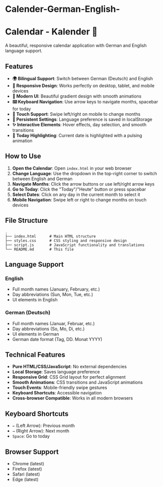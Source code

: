 # Calender-German-English-
# Calendar - Kalender 📅

A beautiful, responsive calendar application with German and English language support.

## Features

- **🌍 Bilingual Support**: Switch between German (Deutsch) and English
- **📱 Responsive Design**: Works perfectly on desktop, tablet, and mobile devices
- **🎨 Modern UI**: Beautiful gradient design with smooth animations
- **⌨️ Keyboard Navigation**: Use arrow keys to navigate months, spacebar for today
- **📱 Touch Support**: Swipe left/right on mobile to change months
- **💾 Persistent Settings**: Language preference is saved in localStorage
- **✨ Interactive Elements**: Hover effects, day selection, and smooth transitions
- **📍 Today Highlighting**: Current date is highlighted with a pulsing animation

## How to Use

1. **Open the Calendar**: Open `index.html` in your web browser
2. **Change Language**: Use the dropdown in the top-right corner to switch between English and German
3. **Navigate Months**: Click the arrow buttons or use left/right arrow keys
4. **Go to Today**: Click the "Today"/"Heute" button or press spacebar
5. **Select Dates**: Click on any day in the current month to select it
6. **Mobile Navigation**: Swipe left or right to change months on touch devices

## File Structure

```
.
├── index.html      # Main HTML structure
├── styles.css      # CSS styling and responsive design
├── script.js       # JavaScript functionality and translations
└── README.md       # This file
```

## Language Support

### English
- Full month names (January, February, etc.)
- Day abbreviations (Sun, Mon, Tue, etc.)
- UI elements in English

### German (Deutsch)
- Full month names (Januar, Februar, etc.)
- Day abbreviations (So, Mo, Di, etc.)
- UI elements in German
- German date format (Tag, DD. Monat YYYY)

## Technical Features

- **Pure HTML/CSS/JavaScript**: No external dependencies
- **Local Storage**: Saves language preference
- **Responsive Grid**: CSS Grid layout for perfect alignment
- **Smooth Animations**: CSS transitions and JavaScript animations
- **Touch Events**: Mobile-friendly swipe gestures
- **Keyboard Shortcuts**: Accessible navigation
- **Cross-browser Compatible**: Works in all modern browsers

## Keyboard Shortcuts

- `←` (Left Arrow): Previous month
- `→` (Right Arrow): Next month
- `Space`: Go to today

## Browser Support

- Chrome (latest)
- Firefox (latest)
- Safari (latest)
- Edge (latest)
